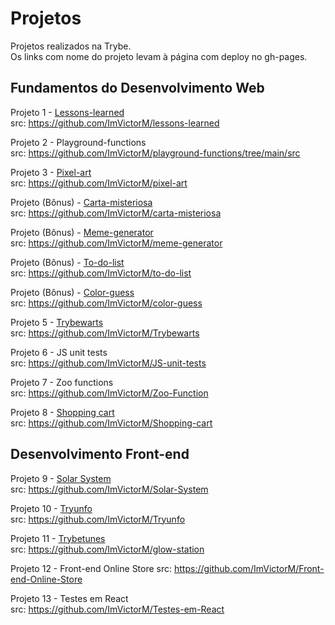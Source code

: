 # Projetos

Projetos realizados na Trybe.</br>
Os links com nome do projeto levam à página com deploy no gh-pages.

##  Fundamentos do Desenvolvimento Web
Projeto 1 - [Lessons-learned](https://imvictorm.github.io/lessons-learned/)<br/>
src: https://github.com/ImVictorM/lessons-learned

Projeto 2 - Playground-functions<br/>
src: https://github.com/ImVictorM/playground-functions/tree/main/src

Projeto 3 - [Pixel-art](https://imvictorm.github.io/pixel-art/)<br/>
src: https://github.com/ImVictorM/pixel-art

Projeto (Bônus) - [Carta-misteriosa](https://imvictorm.github.io/carta-misteriosa/)<br/>
src: https://github.com/ImVictorM/carta-misteriosa

Projeto (Bônus) - [Meme-generator](https://imvictorm.github.io/meme-generator/)<br/>
src: https://github.com/ImVictorM/meme-generator

Projeto (Bônus) - [To-do-list](https://imvictorm.github.io/to-do-list/)<br/>
src: https://github.com/ImVictorM/to-do-list

Projeto (Bônus) - [Color-guess](https://imvictorm.github.io/color-guess/)<br/>
src: https://github.com/ImVictorM/color-guess

Projeto 5 - [Trybewarts](https://imvictorm.github.io/Trybewarts/)<br/>
src: https://github.com/ImVictorM/Trybewarts

Projeto 6 - JS unit tests<br/>
src: https://github.com/ImVictorM/JS-unit-tests

Projeto 7 - Zoo functions<br/>
src: https://github.com/ImVictorM/Zoo-Function

Projeto 8 - [Shopping cart](https://imvictorm.github.io/Shopping-cart/)<br/>
src: https://github.com/ImVictorM/Shopping-cart
## Desenvolvimento Front-end
Projeto 9 - [Solar System](https://imvictorm.github.io/Solar-System/)<br/>
src: https://github.com/ImVictorM/Solar-System

Projeto 10 - [Tryunfo](https://imvictorm.github.io/Tryunfo/)<br/>
src: https://github.com/ImVictorM/Tryunfo

Projeto 11 - [Trybetunes](https://imvictorm.github.io/glow-station/#/)<br/>
src: https://github.com/ImVictorM/glow-station

Projeto 12 - Front-end Online Store
src: https://github.com/ImVictorM/Front-end-Online-Store

Projeto 13 - Testes em React <br/>
src: https://github.com/ImVictorM/Testes-em-React
